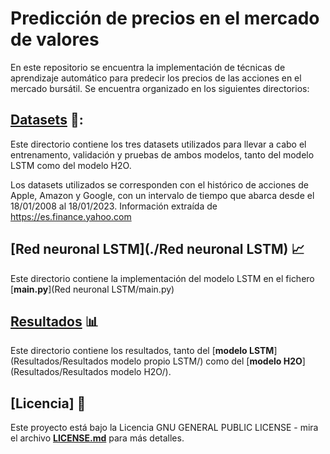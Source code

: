 # Predicción de precios en el mercado de valores

En este repositorio se encuentra la implementación de técnicas de aprendizaje automático para predecir los precios de las acciones en el mercado bursátil. Se encuentra organizado en los siguientes directorios:

## [Datasets](./Datasets) 📂:
Este directorio contiene los tres datasets utilizados para llevar a cabo el entrenamento, validación y pruebas de ambos modelos, tanto del modelo LSTM como del modelo H2O.

Los datasets utilizados se corresponden con el histórico de acciones de Apple, Amazon y Google, con un intervalo de tiempo que abarca desde el 18/01/2008 al 18/01/2023. Información extraída de https://es.finance.yahoo.com

## [Red neuronal LSTM](./Red neuronal LSTM) 📈

Este directorio contiene la implementación del modelo LSTM en el fichero [**main.py**](Red neuronal LSTM/main.py)

## [Resultados](./Resultados) 📊

Este directorio contiene los resultados, tanto del [**modelo LSTM**](Resultados/Resultados modelo propio LSTM/) como del [**modelo H2O**](Resultados/Resultados modelo H2O/).

## [Licencia] 📄

Este proyecto está bajo la Licencia GNU GENERAL PUBLIC LICENSE - mira el archivo [**LICENSE.md**](LICENSE.md) para más detalles.
